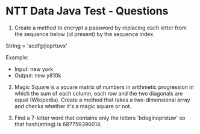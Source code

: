 # NTT Data Java Test - Questions

1. Create a method to encrypt a password by replacing each letter from the sequence below (id present) by the sequence index.

String = 'acdfgijloprtuvx'

Example:
- Input: new york
- Output: new y810k

2. Magic Square is a square matrix of numbers in arithmetic progression in which the sum of each column, each row and the two diagonals are equal (Wikipedia). Create a
method that takes a two-dimensional array and checks whether it's a magic square or not.

3. Find a 7-letter word that contains only the letters 'bdeginoprstuw' so that hash(string) is 687759396014.
